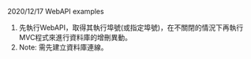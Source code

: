 2020/12/17 WebAPI examples
1. 先執行WebAPI，取得其執行埠號(或指定埠號)，在不關閉的情況下再執行MVC程式來進行資料庫的增刪異動。
1. Note: 需先建立資料庫連線。
